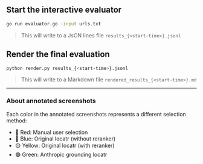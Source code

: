 ## Start the interactive evaluator

```sh
go run evaluator.go -input urls.txt
```
> This will write to a JsON lines file `results_{<start-time>}.jsonl`

## Render the final evaluation

```sh
python render.py results_{<start-time>}.jsonl
```
> This will write to a Markdown file `rendered_results_{<start-time>}.md`


---

### About annotated screenshots

Each color in the annotated screenshots represents a different selection method:

- 🔴 Red: Manual user selection
- 🔵 Blue: Original locatr (without reranker)
- 🟡 Yellow: Original locatr (with reranker)
- 🟢 Green: Anthropic grounding locatr